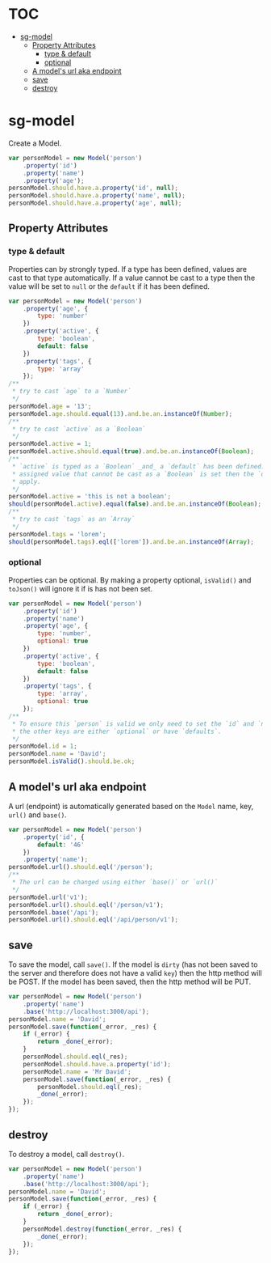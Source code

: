 # TOC
   - [sg-model](#sg-model)
     - [Property Attributes](#sg-model-property-attributes)
       - [type & default](#sg-model-property-attributes-type--default)
       - [optional](#sg-model-property-attributes-optional)
     - [A model's url aka endpoint](#sg-model-a-models-url-aka-endpoint)
     - [save](#sg-model-save)
     - [destroy](#sg-model-destroy)
<a name=""></a>
 
<a name="sg-model"></a>
# sg-model
Create a Model.

```js
var personModel = new Model('person')
	.property('id')
	.property('name')
	.property('age');
personModel.should.have.a.property('id', null);
personModel.should.have.a.property('name', null);
personModel.should.have.a.property('age', null);
```

<a name="sg-model-property-attributes"></a>
## Property Attributes
<a name="sg-model-property-attributes-type--default"></a>
### type & default
Properties can by strongly typed. If a type has been defined, values are cast to that type automatically. If a value cannot be cast to a type then the value will be set to `null` or the `default` if it has been defined.

```js
var personModel = new Model('person')
	.property('age', {
		type: 'number'
	})
	.property('active', {
		type: 'boolean',
		default: false
	})
	.property('tags', {
		type: 'array'
	});
/**
 * try to cast `age` to a `Number`
 */
personModel.age = '13';
personModel.age.should.equal(13).and.be.an.instanceOf(Number);
/**
 * try to cast `active` as a `Boolean`
 */
personModel.active = 1;
personModel.active.should.equal(true).and.be.an.instanceOf(Boolean);
/**
 * `active` is typed as a `Boolean` _and_ a `default` has been defined. When an
 * assigned value that cannot be cast as a `Boolean` is set then the `default` will
 * apply.
 */
personModel.active = 'this is not a boolean';
should(personModel.active).equal(false).and.be.an.instanceOf(Boolean);
/**
 * try to cast `tags` as an `Array`
 */
personModel.tags = 'lorem';
should(personModel.tags).eql(['lorem']).and.be.an.instanceOf(Array);
```

<a name="sg-model-property-attributes-optional"></a>
### optional
Properties can be optional. By making a property optional, `isValid()` and `toJson()` will ignore it if is has not been set.

```js
var personModel = new Model('person')
	.property('id')
	.property('name')
	.property('age', {
		type: 'number',
		optional: true
	})
	.property('active', {
		type: 'boolean',
		default: false
	})
	.property('tags', {
		type: 'array',
		optional: true
	});
/**
 * To ensure this `person` is valid we only need to set the `id` and `name` because
 * the other keys are either `optional` or have `defaults`.
 */
personModel.id = 1;
personModel.name = 'David';
personModel.isValid().should.be.ok;
```

<a name="sg-model-a-models-url-aka-endpoint"></a>
## A model's url aka endpoint
A url (endpoint) is automatically generated based on the `Model` name, key, `url()` and `base()`.

```js
var personModel = new Model('person')
	.property('id', {
		default: '46'
	})
	.property('name');
personModel.url().should.eql('/person');
/**
 * The url can be changed using either `base()` or `url()`
 */
personModel.url('v1');
personModel.url().should.eql('/person/v1');
personModel.base('/api');
personModel.url().should.eql('/api/person/v1');
```

<a name="sg-model-save"></a>
## save
To save the model, call `save()`. If the model is `dirty` (has not been saved to the server and therefore does not have a valid `key`) then the http method will be POST. If the model has been saved, then the http method will be PUT.

```js
var personModel = new Model('person')
	.property('name')
	.base('http://localhost:3000/api');
personModel.name = 'David';
personModel.save(function(_error, _res) {
	if (_error) {
		return _done(_error);
	}
	personModel.should.eql(_res);
	personModel.should.have.a.property('id');
	personModel.name = 'Mr David';
	personModel.save(function(_error, _res) {
		personModel.should.eql(_res);
		_done(_error);
	});
});
```

<a name="sg-model-destroy"></a>
## destroy
To destroy a model, call `destroy()`.

```js
var personModel = new Model('person')
	.property('name')
	.base('http://localhost:3000/api');
personModel.name = 'David';
personModel.save(function(_error, _res) {
	if (_error) {
		return _done(_error);
	}
	personModel.destroy(function(_error, _res) {
		_done(_error);
	});
});
```


